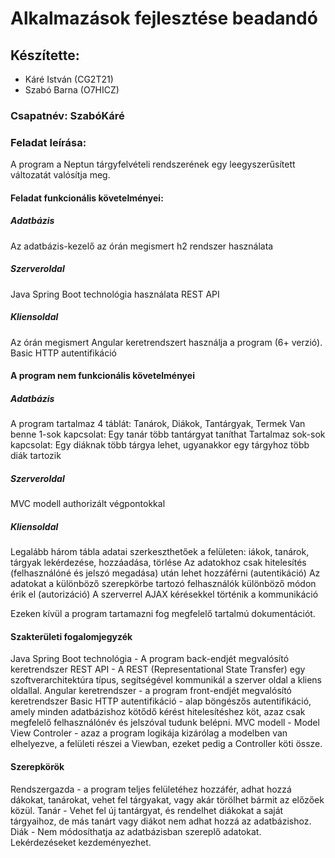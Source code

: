 # Alkalmazások fejlesztése beadandó
## Készítette:
- Káré István (CG2T21)
- Szabó Barna (O7HICZ)
### Csapatnév: SzabóKáré

### Feladat leírása:

A program a Neptun tárgyfelvételi rendszerének egy leegyszerűsített változatát valósítja meg.

#### Feladat funkcionális követelményei:
 ##### Adatbázis
 Az adatbázis-kezelő az órán megismert h2 rendszer használata
 
 ##### Szerveroldal
 Java Spring Boot technológia használata
 REST API
 
 ##### Kliensoldal
 Az órán megismert Angular keretrendszert használja a program (6+ verzió).
 Basic HTTP autentifikáció
 
#### A program nem funkcionális követelményei
 ##### Adatbázis
 A program tartalmaz 4 táblát: Tanárok, Diákok, Tantárgyak, Termek
 Van benne 1-sok kapcsolat: Egy tanár több tantárgyat taníthat
 Tartalmaz sok-sok kapcsolat: Egy diáknak több tárgya lehet, ugyanakkor egy tárgyhoz több diák tartozik
 
##### Szerveroldal
 MVC modell
 authorizált végpontokkal
 
##### Kliensoldal 
 Legalább három tábla adatai szerkeszthetőek a felületen: iákok, tanárok, tárgyak lekérdezése, hozzáadása, törlése
 Az adatokhoz csak hitelesítés (felhasználóné és jelszó megadása) után lehet hozzáférni (autentikáció)
 Az adatokat a különböző szerepkörbe tartozó felhasználók különböző módon érik el (autorizáció)
 A szerverrel AJAX kérésekkel történik a kommunikáció
 
 Ezeken kívül a program tartamazni fog megfelelő tartalmú dokumentációt.
 
 #### Szakterületi fogalomjegyzék
 Java Spring Boot technológia - A program back-endjét megvalósító keretrendszer
 REST API - A REST (Representational State Transfer) egy szoftverarchitektúra típus, segítségével kommunikál a szerver oldal a kliens oldallal.
 Angular keretrendszer - a program front-endjét megvalósító keretrendszer
 Basic HTTP autentifikáció - alap böngészős autentifikáció, amely minden adatbázishoz kötődő kérést hitelesítéshez köt, azaz csak megfelelő felhasználónév és jelszóval tudunk belépni.
 MVC modell - Model View Controler - azaz a program logikája kizárólag a modelben van elhelyezve, a felületi részei a Viewban, ezeket pedig a Controller köti össze.
 
 #### Szerepkörök
 
 Rendszergazda - a program teljes felületéhez hozzáfér, adhat hozzá dákokat, tanárokat, vehet fel tárgyakat, vagy akár törölhet bármit az előzőek közül.
 Tanár - Vehet fel új tantárgyat, és rendelhet diákokat a saját tárgyaihoz, de más tanárt vagy diákot nem adhat hozzá az adatbázishoz.
 Diák - Nem módosíthatja az adatbázisban szereplő adatokat. Lekérdezéseket kezdeményezhet.
 
